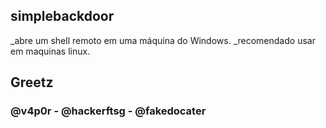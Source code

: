 ## simplebackdoor

_abre um shell remoto em uma máquina do Windows.
_recomendado usar em maquinas linux.

## Greetz

### @v4p0r - @hackerftsg - @fakedocater
